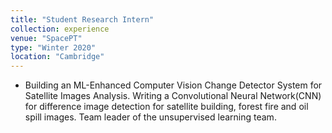 ```yaml
---
title: "Student Research Intern"
collection: experience
venue: "SpacePT"
type: "Winter 2020"
location: "Cambridge"
---
```


* Building an ML-Enhanced Computer Vision Change Detector System for Satellite Images Analysis. Writing a Convolutional Neural Network(CNN) for difference image detection for satellite building, forest fire and oil spill images. Team leader of the unsupervised learning team.